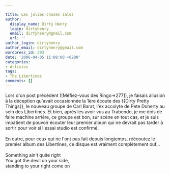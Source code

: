 ```yaml
---

title: Les jolies choses sales
author:
  display_name: Dirty Henry
  login: dirtyhenry
  email: dirtyhenry@gmail.com
  url: ''
author_login: dirtyhenry
author_email: dirtyhenry@gmail.com
wordpress_id: 293
date: '2006-04-05 11:08:00 +0200'
categories:
- Artistes
tags:
- The Libertines
comments: []
---
```

Lors d'un post précédent ([Méfiez-vous des Ringo->277]), je faisais allusion à la déception qu'avait occasionnée la 1ère écoute des {{Dirty Pretty Things}}, le nouveau groupe de Carl Barat, l'ex accolyte de Pete Doherty au sein des Libertines. Et bien, après les avoir vus au Trabendo, je me dois de faire machine arrière, ce groupe est bon, sur scène en tout cas, et je suis impatient de pouvoir écouter leur premier album qui ne devrait pas tarder à sortir pour voir si l'essai studio est confirmé.<br /><br />En outre, pour ceux qui ne l'ont pas fait depuis longtemps, réécoutez le premier album des Libertines, ce disque est vraiment complètement ouf...<br /><br />Something ain't quite right<br />You got the devil on your side,<br />standing to your right come on
